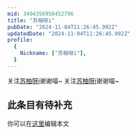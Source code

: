 ```yaml
---
mid: 3494356950452796
title: "苏柚呀i"
pubDate: "2024-11-04T11:26:45.992Z"
updatedDate: "2024-11-04T11:26:45.992Z"
profile:
  {
    Nickname: ["苏柚呀i"],
  }
---
```


关注[苏柚呀i](https://space.bilibili.com/3494356950452796)谢谢喵~ 关注[苏柚呀i](https://space.bilibili.com/3494356950452796)谢谢喵~

## 此条目有待补充
你可以在[这里](https://github.com/Yuhanawa/VTuber.ICU-Content/edit/master/v/苏柚呀i/index.md)编辑本文
